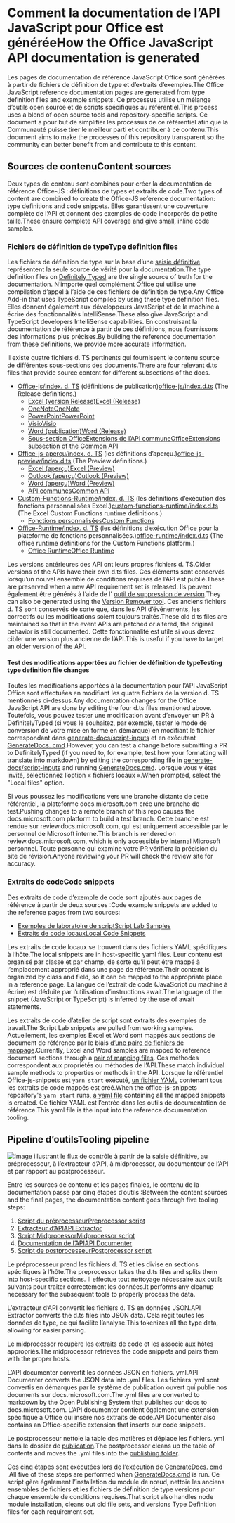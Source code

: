 # <a name="how-the-office-javascript-api-documentation-is-generated"></a><span data-ttu-id="bc346-101">Comment la documentation de l’API JavaScript pour Office est générée</span><span class="sxs-lookup"><span data-stu-id="bc346-101">How the Office JavaScript API documentation is generated</span></span>

<span data-ttu-id="bc346-102">Les pages de documentation de référence JavaScript Office sont générées à partir de fichiers de définition de type et d’extraits d’exemples.</span><span class="sxs-lookup"><span data-stu-id="bc346-102">The Office JavaScript reference documentation pages are generated from type definition files and example snippets.</span></span> <span data-ttu-id="bc346-103">Ce processus utilise un mélange d’outils open source et de scripts spécifiques au référentiel.</span><span class="sxs-lookup"><span data-stu-id="bc346-103">This process uses a blend of open source tools and repository-specific scripts.</span></span> <span data-ttu-id="bc346-104">Ce document a pour but de simplifier les processus de ce référentiel afin que la Communauté puisse tirer le meilleur parti et contribuer à ce contenu.</span><span class="sxs-lookup"><span data-stu-id="bc346-104">This document aims to make the processes of this repository transparent so the community can better benefit from and contribute to this content.</span></span>

## <a name="content-sources"></a><span data-ttu-id="bc346-105">Sources de contenu</span><span class="sxs-lookup"><span data-stu-id="bc346-105">Content sources</span></span>

<span data-ttu-id="bc346-106">Deux types de contenu sont combinés pour créer la documentation de référence Office-JS : définitions de types et extraits de code.</span><span class="sxs-lookup"><span data-stu-id="bc346-106">Two types of content are combined to create the Office-JS reference documentation: type definitions and code snippets.</span></span> <span data-ttu-id="bc346-107">Elles garantissent une couverture complète de l’API et donnent des exemples de code incorporés de petite taille.</span><span class="sxs-lookup"><span data-stu-id="bc346-107">These ensure complete API coverage and give small, inline code samples.</span></span>

### <a name="type-definition-files"></a><span data-ttu-id="bc346-108">Fichiers de définition de type</span><span class="sxs-lookup"><span data-stu-id="bc346-108">Type definition files</span></span>

<span data-ttu-id="bc346-109">Les fichiers de définition de type sur la base d’une [saisie définitive](https://github.com/DefinitelyTyped/DefinitelyTyped) représentent la seule source de vérité pour la documentation.</span><span class="sxs-lookup"><span data-stu-id="bc346-109">The type definition files on [Definitely Typed](https://github.com/DefinitelyTyped/DefinitelyTyped) are the single source of truth for the documentation.</span></span> <span data-ttu-id="bc346-110">N’importe quel complément Office qui utilise une compilation d’appel à l’aide de ces fichiers de définition de type.</span><span class="sxs-lookup"><span data-stu-id="bc346-110">Any Office Add-in that uses TypeScript compiles by using these type definition files.</span></span> <span data-ttu-id="bc346-111">Elles donnent également aux développeurs JavaScript et de la machine à écrire des fonctionnalités IntelliSense.</span><span class="sxs-lookup"><span data-stu-id="bc346-111">These also give JavaScript and TypeScript developers IntelliSense capabilities.</span></span> <span data-ttu-id="bc346-112">En construisant la documentation de référence à partir de ces définitions, nous fournissons des informations plus précises.</span><span class="sxs-lookup"><span data-stu-id="bc346-112">By building the reference documentation from these definitions, we provide more accurate information.</span></span>

<span data-ttu-id="bc346-113">Il existe quatre fichiers d. TS pertinents qui fournissent le contenu source de différentes sous-sections des documents.</span><span class="sxs-lookup"><span data-stu-id="bc346-113">There are four relevant d.ts files that provide source content for different subsections of the docs.</span></span>

- <span data-ttu-id="bc346-114">[Office-js/index. d. TS](https://raw.githubusercontent.com/DefinitelyTyped/DefinitelyTyped/master/types/office-js/index.d.ts) (définitions de publication)</span><span class="sxs-lookup"><span data-stu-id="bc346-114">[office-js/index.d.ts](https://raw.githubusercontent.com/DefinitelyTyped/DefinitelyTyped/master/types/office-js/index.d.ts) (The Release definitions.)</span></span>
  - [<span data-ttu-id="bc346-115">Excel (version Release)</span><span class="sxs-lookup"><span data-stu-id="bc346-115">Excel (Release)</span></span>](https://docs.microsoft.com/javascript/api/excel_release)
  - [<span data-ttu-id="bc346-116">OneNote</span><span class="sxs-lookup"><span data-stu-id="bc346-116">OneNote</span></span>](https://docs.microsoft.com/javascript/api/onenote)
  - [<span data-ttu-id="bc346-117">PowerPoint</span><span class="sxs-lookup"><span data-stu-id="bc346-117">PowerPoint</span></span>](https://docs.microsoft.com/javascript/api/powerpoint)
  - [<span data-ttu-id="bc346-118">Visio</span><span class="sxs-lookup"><span data-stu-id="bc346-118">Visio</span></span>](https://docs.microsoft.com/javascript/api/visio)
  - [<span data-ttu-id="bc346-119">Word (publication)</span><span class="sxs-lookup"><span data-stu-id="bc346-119">Word (Release)</span></span>](https://docs.microsoft.com/javascript/api/word_release)
  - [<span data-ttu-id="bc346-120">Sous-section OfficeExtensions de l’API commune</span><span class="sxs-lookup"><span data-stu-id="bc346-120">OfficeExtensions subsection of the Common API</span></span>](https://docs.microsoft.com/javascript/api/office)
- <span data-ttu-id="bc346-121">[Office-js-aperçu/index. d. TS](https://raw.githubusercontent.com/DefinitelyTyped/DefinitelyTyped/master/types/office-js-preview/index.d.ts) (les définitions d’aperçu.)</span><span class="sxs-lookup"><span data-stu-id="bc346-121">[office-js-preview/index.d.ts](https://raw.githubusercontent.com/DefinitelyTyped/DefinitelyTyped/master/types/office-js-preview/index.d.ts) (The Preview definitions.)</span></span>
  - [<span data-ttu-id="bc346-122">Excel (aperçu)</span><span class="sxs-lookup"><span data-stu-id="bc346-122">Excel (Preview)</span></span>](https://docs.microsoft.com/javascript/api/excel)
  - [<span data-ttu-id="bc346-123">Outlook (aperçu)</span><span class="sxs-lookup"><span data-stu-id="bc346-123">Outlook (Preview)</span></span>](https://docs.microsoft.com/javascript/api/outlook)
  - [<span data-ttu-id="bc346-124">Word (aperçu)</span><span class="sxs-lookup"><span data-stu-id="bc346-124">Word (Preview)</span></span>](https://docs.microsoft.com/javascript/api/word)
  - [<span data-ttu-id="bc346-125">API communes</span><span class="sxs-lookup"><span data-stu-id="bc346-125">Common API</span></span>](https://docs.microsoft.com/javascript/api/office)
- <span data-ttu-id="bc346-126">[Custom-Functions-Runtime/index. d. TS](https://github.com/DefinitelyTyped/DefinitelyTyped/blob/master/types/custom-functions-runtime/index.d.ts) (les définitions d’exécution des fonctions personnalisées Excel.)</span><span class="sxs-lookup"><span data-stu-id="bc346-126">[custom-functions-runtime/index.d.ts](https://github.com/DefinitelyTyped/DefinitelyTyped/blob/master/types/custom-functions-runtime/index.d.ts) (The Excel Custom Functions runtime definitions.)</span></span>
  - [<span data-ttu-id="bc346-127">Fonctions personnalisées</span><span class="sxs-lookup"><span data-stu-id="bc346-127">Custom Functions</span></span>](https://docs.microsoft.com/javascript/api/custom-functions-runtime)
- <span data-ttu-id="bc346-128">[Office-Runtime/index. d. TS](https://github.com/DefinitelyTyped/DefinitelyTyped/blob/master/types/office-runtime/index.d.ts) (les définitions d’exécution Office pour la plateforme de fonctions personnalisées.)</span><span class="sxs-lookup"><span data-stu-id="bc346-128">[office-runtime/index.d.ts](https://github.com/DefinitelyTyped/DefinitelyTyped/blob/master/types/office-runtime/index.d.ts) (The office runtime definitions for the Custom Functions platform.)</span></span>
  - [<span data-ttu-id="bc346-129">Office Runtime</span><span class="sxs-lookup"><span data-stu-id="bc346-129">Office Runtime</span></span>](https://docs.microsoft.com/javascript/api/office-runtime)

<span data-ttu-id="bc346-130">Les versions antérieures des API ont leurs propres fichiers d. TS.</span><span class="sxs-lookup"><span data-stu-id="bc346-130">Older versions of the APIs have their own d.ts files.</span></span> <span data-ttu-id="bc346-131">Ces éléments sont conservés lorsqu’un nouvel ensemble de conditions requises de l’API est publié.</span><span class="sxs-lookup"><span data-stu-id="bc346-131">These are preserved when a new API requirement set is released.</span></span> <span data-ttu-id="bc346-132">Ils peuvent également être générés à l’aide de l' [outil de suppression de version](https://github.com/OfficeDev/office-js-docs-reference/blob/master/generate-docs/tools/VersionRemover.ts).</span><span class="sxs-lookup"><span data-stu-id="bc346-132">They can also be generated using the [Version Remover tool](https://github.com/OfficeDev/office-js-docs-reference/blob/master/generate-docs/tools/VersionRemover.ts).</span></span> <span data-ttu-id="bc346-133">Ces anciens fichiers d. TS sont conservés de sorte que, dans les API d’événements, les correctifs ou les modifications soient toujours traités.</span><span class="sxs-lookup"><span data-stu-id="bc346-133">These old d.ts files are maintained so that in the event APIs are patched or altered, the original behavior is still documented.</span></span> <span data-ttu-id="bc346-134">Cette fonctionnalité est utile si vous devez cibler une version plus ancienne de l’API.</span><span class="sxs-lookup"><span data-stu-id="bc346-134">This is useful if you have to target an older version of the API.</span></span>

#### <a name="testing-type-definition-file-changes"></a><span data-ttu-id="bc346-135">Test des modifications apportées au fichier de définition de type</span><span class="sxs-lookup"><span data-stu-id="bc346-135">Testing type definition file changes</span></span>

<span data-ttu-id="bc346-136">Toutes les modifications apportées à la documentation pour l’API JavaScript Office sont effectuées en modifiant les quatre fichiers de la version d. TS mentionnés ci-dessus.</span><span class="sxs-lookup"><span data-stu-id="bc346-136">Any documentation changes for the Office JavaScript API are done by editing the four d.ts files mentioned above.</span></span> <span data-ttu-id="bc346-137">Toutefois, vous pouvez tester une modification avant d’envoyer un PR à DefinitelyTyped (si vous le souhaitez, par exemple, tester le mode de conversion de votre mise en forme en démarque) en modifiant le fichier correspondant dans [generate-docs/script-inputs](https://github.com/OfficeDev/office-js-docs-reference/tree/master/generate-docs/script-inputs) et en exécutant [GenerateDocs. cmd](https://github.com/OfficeDev/office-js-docs-reference/blob/master/generate-docs/GenerateDocs.cmd).</span><span class="sxs-lookup"><span data-stu-id="bc346-137">However, you can test a change before submitting a PR to DefinitelyTyped (if you need to, for example, test how your formatting will translate into markdown) by editing the corresponding file in [generate-docs/script-inputs](https://github.com/OfficeDev/office-js-docs-reference/tree/master/generate-docs/script-inputs) and running [GenerateDocs.cmd](https://github.com/OfficeDev/office-js-docs-reference/blob/master/generate-docs/GenerateDocs.cmd).</span></span> <span data-ttu-id="bc346-138">Lorsque vous y êtes invité, sélectionnez l’option « fichiers locaux ».</span><span class="sxs-lookup"><span data-stu-id="bc346-138">When prompted, select the "Local files" option.</span></span>

<span data-ttu-id="bc346-139">Si vous poussez les modifications vers une branche distante de cette référentiel, la plateforme docs.microsoft.com crée une branche de test.</span><span class="sxs-lookup"><span data-stu-id="bc346-139">Pushing changes to a remote branch of this repo causes the docs.microsoft.com platform to build a test branch.</span></span> <span data-ttu-id="bc346-140">Cette branche est rendue sur review.docs.microsoft.com, qui est uniquement accessible par le personnel de Microsoft interne.</span><span class="sxs-lookup"><span data-stu-id="bc346-140">This branch is rendered on review.docs.microsoft.com, which is only accessible by internal Microsoft personnel.</span></span> <span data-ttu-id="bc346-141">Toute personne qui examine votre PR vérifiera la précision du site de révision.</span><span class="sxs-lookup"><span data-stu-id="bc346-141">Anyone reviewing your PR will check the review site for accuracy.</span></span>

### <a name="code-snippets"></a><span data-ttu-id="bc346-142">Extraits de code</span><span class="sxs-lookup"><span data-stu-id="bc346-142">Code snippets</span></span>

<span data-ttu-id="bc346-143">Des extraits de code d’exemple de code sont ajoutés aux pages de référence à partir de deux sources :</span><span class="sxs-lookup"><span data-stu-id="bc346-143">Code example snippets are added to the reference pages from two sources:</span></span>

- [<span data-ttu-id="bc346-144">Exemples de laboratoire de script</span><span class="sxs-lookup"><span data-stu-id="bc346-144">Script Lab Samples</span></span>](https://github.com/OfficeDev/office-js-snippets)
- [<span data-ttu-id="bc346-145">Extraits de code locaux</span><span class="sxs-lookup"><span data-stu-id="bc346-145">Local Code Snippets</span></span>](https://github.com/OfficeDev/office-js-docs-reference/tree/master/docs/code-snippets)

<span data-ttu-id="bc346-146">Les extraits de code locaux se trouvent dans des fichiers YAML spécifiques à l’hôte.</span><span class="sxs-lookup"><span data-stu-id="bc346-146">The local snippets are in host-specific yaml files.</span></span> <span data-ttu-id="bc346-147">Leur contenu est organisé par classe et par champ, de sorte qu’il peut être mappé à l’emplacement approprié dans une page de référence.</span><span class="sxs-lookup"><span data-stu-id="bc346-147">Their content is organized by class and field, so it can be mapped to the appropriate place in a reference page.</span></span> <span data-ttu-id="bc346-148">La langue de l’extrait de code (JavaScript ou machine à écrire) est déduite par l’utilisation d’instructions await.</span><span class="sxs-lookup"><span data-stu-id="bc346-148">The language of the snippet (JavaScript or TypeScript) is inferred by the use of await statements.</span></span>

<span data-ttu-id="bc346-149">Les extraits de code d’atelier de script sont extraits des exemples de travail.</span><span class="sxs-lookup"><span data-stu-id="bc346-149">The Script Lab snippets are pulled from working samples.</span></span> <span data-ttu-id="bc346-150">Actuellement, les exemples Excel et Word sont mappés aux sections de document de référence par le biais [d’une paire de fichiers de mappage](https://github.com/OfficeDev/office-js-snippets/tree/master/snippet-extractor-metadata).</span><span class="sxs-lookup"><span data-stu-id="bc346-150">Currently, Excel and Word samples are mapped to reference document sections through a [pair of mapping files](https://github.com/OfficeDev/office-js-snippets/tree/master/snippet-extractor-metadata).</span></span> <span data-ttu-id="bc346-151">Ces méthodes correspondent aux propriétés ou méthodes de l’API.</span><span class="sxs-lookup"><span data-stu-id="bc346-151">These match individual sample methods to properties or methods in the API.</span></span> <span data-ttu-id="bc346-152">Lorsque le référentiel Office-js-snippets est `yarn start` exécuté, [un fichier YAML](https://github.com/OfficeDev/office-js-snippets/blob/master/snippet-extractor-output/snippets.yaml) contenant tous les extraits de code mappés est créé.</span><span class="sxs-lookup"><span data-stu-id="bc346-152">When the office-js-snippets repository's `yarn start` runs, [a yaml file](https://github.com/OfficeDev/office-js-snippets/blob/master/snippet-extractor-output/snippets.yaml) containing all the mapped snippets is created.</span></span> <span data-ttu-id="bc346-153">Ce fichier YAML est l’entrée dans les outils de documentation de référence.</span><span class="sxs-lookup"><span data-stu-id="bc346-153">This yaml file is the input into the reference documentation tooling.</span></span>

## <a name="tooling-pipeline"></a><span data-ttu-id="bc346-154">Pipeline d’outils</span><span class="sxs-lookup"><span data-stu-id="bc346-154">Tooling pipeline</span></span>

![Image illustrant le flux de contrôle à partir de la saisie définitive, au préprocesseur, à l’extracteur d’API, à midprocessor, au documenteur de l’API et par rapport au postprocesseur.](ToolingPipeline.png)

<span data-ttu-id="bc346-156">Entre les sources de contenu et les pages finales, le contenu de la documentation passe par cinq étapes d’outils :</span><span class="sxs-lookup"><span data-stu-id="bc346-156">Between the content sources and the final pages, the documentation content goes through five tooling steps:</span></span>

1. [<span data-ttu-id="bc346-157">Script du préprocesseur</span><span class="sxs-lookup"><span data-stu-id="bc346-157">Preprocessor script</span></span>](https://github.com/OfficeDev/office-js-docs-reference/blob/master/generate-docs/scripts/preprocessor.ts)
1. [<span data-ttu-id="bc346-158">Extracteur d’API</span><span class="sxs-lookup"><span data-stu-id="bc346-158">API Extractor</span></span>](https://api-extractor.com/)
1. [<span data-ttu-id="bc346-159">Script Midprocessor</span><span class="sxs-lookup"><span data-stu-id="bc346-159">Midprocessor script</span></span>](https://github.com/OfficeDev/office-js-docs-reference/blob/master/generate-docs/scripts/midprocessor.ts)
1. [<span data-ttu-id="bc346-160">Documentation de l’API</span><span class="sxs-lookup"><span data-stu-id="bc346-160">API Documenter</span></span>](https://github.com/microsoft/rushstack/blob/master/apps/api-documenter/README.md)
1. [<span data-ttu-id="bc346-161">Script de postprocesseur</span><span class="sxs-lookup"><span data-stu-id="bc346-161">Postprocessor script</span></span>](https://github.com/OfficeDev/office-js-docs-reference/blob/master/generate-docs/scripts/postprocessor.ts)

<span data-ttu-id="bc346-162">Le préprocesseur prend les fichiers d. TS et les divise en sections spécifiques à l’hôte.</span><span class="sxs-lookup"><span data-stu-id="bc346-162">The preprocessor takes the d.ts files and splits them into host-specific sections.</span></span> <span data-ttu-id="bc346-163">Il effectue tout nettoyage nécessaire aux outils suivants pour traiter correctement les données.</span><span class="sxs-lookup"><span data-stu-id="bc346-163">It performs any cleanup necessary for the subsequent tools to properly process the data.</span></span>

<span data-ttu-id="bc346-164">L’extracteur d’API convertit les fichiers d. TS en données JSON.</span><span class="sxs-lookup"><span data-stu-id="bc346-164">API Extractor converts the d.ts files into JSON data.</span></span> <span data-ttu-id="bc346-165">Cela régit toutes les données de type, ce qui facilite l’analyse.</span><span class="sxs-lookup"><span data-stu-id="bc346-165">This tokenizes all the type data, allowing for easier parsing.</span></span>

<span data-ttu-id="bc346-166">Le midprocessor récupère les extraits de code et les associe aux hôtes appropriés.</span><span class="sxs-lookup"><span data-stu-id="bc346-166">The midprocessor retrieves the code snippets and pairs them with the proper hosts.</span></span>

<span data-ttu-id="bc346-167">L’API documenter convertit les données JSON en fichiers. yml.</span><span class="sxs-lookup"><span data-stu-id="bc346-167">API Documenter converts the JSON data into .yml files.</span></span> <span data-ttu-id="bc346-168">Les fichiers. yml sont convertis en démarques par le système de publication ouvert qui publie nos documents sur docs.microsoft.com.</span><span class="sxs-lookup"><span data-stu-id="bc346-168">The .yml files are converted to markdown by the Open Publishing System that publishes our docs to docs.microsoft.com.</span></span> <span data-ttu-id="bc346-169">L’API documenter contient également une extension spécifique à Office qui insère nos extraits de code.</span><span class="sxs-lookup"><span data-stu-id="bc346-169">API Documenter also contains an Office-specific extension that inserts our code snippets.</span></span>

<span data-ttu-id="bc346-170">Le postprocesseur nettoie la table des matières et déplace les fichiers. yml dans le dossier de [publication](https://github.com/OfficeDev/office-js-docs-reference/tree/master/docs/docs-ref-autogen).</span><span class="sxs-lookup"><span data-stu-id="bc346-170">The postprocessor cleans up the table of contents and moves the .yml files into the [publishing folder](https://github.com/OfficeDev/office-js-docs-reference/tree/master/docs/docs-ref-autogen).</span></span>

<span data-ttu-id="bc346-171">Ces cinq étapes sont exécutées lors de l’exécution de [GenerateDocs. cmd](https://github.com/OfficeDev/office-js-docs-reference/blob/master/generate-docs/GenerateDocs.cmd) .</span><span class="sxs-lookup"><span data-stu-id="bc346-171">All five of these steps are performed when [GenerateDocs.cmd](https://github.com/OfficeDev/office-js-docs-reference/blob/master/generate-docs/GenerateDocs.cmd) is run.</span></span> <span data-ttu-id="bc346-172">Ce script gère également l’installation du module de nœud, nettoie les anciens ensembles de fichiers et les fichiers de définition de type versions pour chaque ensemble de conditions requises.</span><span class="sxs-lookup"><span data-stu-id="bc346-172">That script also handles node module installation, cleans out old file sets, and versions Type Definition files for each requirement set.</span></span>
